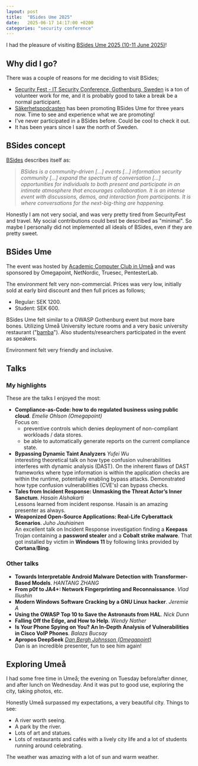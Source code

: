 ```yaml
---
layout: post
title:  "BSides Ume 2025"
date:   2025-06-17 14:17:00 +0200
categories: "security conference"
---
```


I had the pleasure of visiting
[BSides Ume 2025 (10-11 June 2025)](https://indico.neic.no/event/273/)!

## Why did I go?

There was a couple of reasons for me deciding to visit BSides;

- [Security Fest - IT Security Conference, Gothenburg, Sweden](https://securityfest.com/)
  is a ton of volunteer work for me,
  and it is probably good to take a break be a normal participant.
- [Säkerhetspodcasten](https://sakerhetspodcasten.se/) has been
  promoting BSides Ume for three years now.
  Time to see and experience what we are promoting!
- I've never participated in a BSides before.
  Could be cool to check it out.
- It has been years since I saw the north of Sweden.

## BSides concept

[BSides](https://bsides.org/w/page/12194156/FrontPage) describes itself as:

> _BSides is a community-driven [...] events [...] information security community_
> _[...] expand the spectrum of conversation_
> _[...] opportunities for individuals to both present and participate_
> _in an intimate atmosphere that encourages collaboration._
> _It is an intense event with discussions, demos, and interaction from participants._
> _It is where conversations for the next-big-thing are happening._

Honestly I am not very social, and was very pretty tired from
SecurityFest and travel.
My social contributions could best be described as "minimal".
So maybe I personally did not implemented all ideals of BSides, even
if they are pretty sweet.

## BSides Ume

The event was hosted by
[Academic Computer Club in Umeå](https://www.accum.se/)
and was sponsored by Omegapoint, NetNordic, Truesec, PentesterLab.

The environment felt very non-commercial.
Prices was very low, initially sold at early bird discount
and then full prices as follows;
* Regular: SEK 1200.
* Student: SEK 600.

BSides Ume felt similar to a OWASP Gothenburg event but
more bare bones.
Utilizing Umeå University lecture rooms
and a very basic university restaurant
("[bamba](https://en.wiktionary.org/wiki/bamba#Swedish)").
Also students/researchers participated in the event as speakers.

Environment felt very friendly and inclusive.

## Talks

### My highlights

These are the talks I enjoyed the most:

* **Compliance-as-Code: how to do regulated business using public cloud**. _Emelie Ohlson (Omegapoint)_ \
  Focus on:
  - preventive controls which denies deployment of non-compliant workloads / data stores.
  - be able to automatically generate reports on the current compliance state.
* **Bypassing Dynamic Taint Analyzers** _Yufei Wu_ \
  interesting theoretical talk on how type confusion vulnerabilities interferes with
  dynamic analysis (DAST).
  On the inherent flaws of DAST frameworks where type information is
  within the application checks are within the runtime, potentially
  enabling bypass attacks.
  Demonstrated how type confusion vulnerabilities (CVE's) can bypass checks.
* **Tales from Incident Response: Unmasking the Threat Actor’s Inner Sanctum**. _Hasain Alshakarti_ \
  Lessons learned from incident response.
  Hasain is an amazing presenter as always.
* **Weaponized Open-Source Applications: Real-Life Cyberattack Scenarios**. _Juho Jauhiainen_ \
  An excellent talk on Incident Response investigation finding a
  **Keepass** Trojan
  containing a **password stealer** and a **Cobalt strike malware**.
  That got installed by victim in **Windows 11** by following links provided by
  **Cortana**/**Bing**.

### Other talks

* **Towards Interpretable Android Malware Detection with Transformer-Based Models**. _HANTANG ZHANG_
* **From p0f to JA4+: Network Fingerprinting and Reconnaissance**. _Vlad Iliushin_
* **Modern Windows Software Cracking by a GNU Linux hacker**. _Jeremie A_
* **Using the OWASP Top 10 to Save the Astronauts from HAL**. _Nick Dunn_
* **Falling Off the Edge, and How to Help**. _Wendy Nather_
* **Is Your Phone Spying on You? An In-Depth Analysis of Vulnerabilities in Cisco VoIP Phones**. _Balazs Bucsay_
* **Apropos DeepSeek** _[Dan Bergh Johnsson (Omegapoint)](https://github.com/danberghjohnsson)_ \
  Dan is an incredible presenter, fun to see him again!

## Exploring Umeå

I had some free time in Umeå; the evening on Tuesday before/after dinner,
and after lunch on Wednesday.
And it was put to good use, exploring the city, taking photos, etc.

Honestly Umeå surpassed my expectations, a very beautiful city.
Things to see:
- A river worth seeing.
- A park by the river.
- Lots of art and statues.
- Lots of restaurants and cafés with a lively city life and
  a lot of students running around celebrating.

The weather was amazing with a lot of sun and warm weather.
